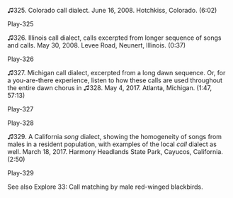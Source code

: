 ♫325. Colorado call dialect. June 16, 2008. Hotchkiss, Colorado. (6:02)

Play-325

♫326. Illinois call dialect, calls excerpted from longer sequence of
songs and calls. May 30, 2008. Levee Road, Neunert, Illinois. (0:37)

Play-326

♫327. Michigan call dialect, excerpted from a long dawn sequence. Or,
for a you-are-there experience, listen to how these calls are used
throughout the entire dawn chorus in ♫328. May 4, 2017. Atlanta,
Michigan. (1:47, 57:13)

Play-327

Play-328

♫329. A California *song* dialect, showing the homogeneity of songs from
males in a resident population, with examples of the local *call*
dialect as well. March 18, 2017. Harmony Headlands State Park, Cayucos,
California. (2:50)

Play-329

See also Explore 33: Call matching by male red-winged blackbirds.
